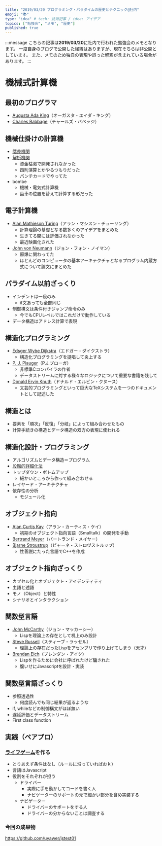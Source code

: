 ```yaml
---
title: "2019/03/20 プログラミング・パラダイムの歴史とテクニック@社内"
emoji: "📚"
type: "idea" # tech: 技術記事 / idea: アイデア
topics: ["勉強会", "メモ", "歴史"]
published: true
---
```


:::message
こちらの記事は**2019/03/20**に社内で行われた勉強会のメモとなります。
一度自身のブログで公開した経緯はありますが、現在そちらは非公開としています。
また、メモのため独自の表現や誤った解釈が含まれている場合があります。
:::

# 機械式計算機

## 最初のプログラマ

- [Augusta Ada King](https://ja.wikipedia.org/wiki/%E3%82%A8%E3%82%A4%E3%83%80%E3%83%BB%E3%83%A9%E3%83%96%E3%83%AC%E3%82%B9)（オーガスタ・エイダ・キング）
- [Charles Babbage](https://ja.wikipedia.org/wiki/%E3%83%81%E3%83%A3%E3%83%BC%E3%83%AB%E3%82%BA%E3%83%BB%E3%83%90%E3%83%99%E3%83%83%E3%82%B8)（チャールズ・バベッジ）

## 機械仕掛けの計算機

- [階差機関](https://ja.wikipedia.org/wiki/%E9%9A%8E%E5%B7%AE%E6%A9%9F%E9%96%A2)
- [解析機関](https://ja.wikipedia.org/wiki/%E8%A7%A3%E6%9E%90%E6%A9%9F%E9%96%A2)
  - 資金枯渇で開発されなかった
  - 四則演算とかやるつもりだった
  - パンチカードでやってた
- bombe
  - 機械・電気式計算機
  - 歯車の位置を替えて計算する形だった

## 電子計算機

- [Alan Mathieson Turing](https://ja.wikipedia.org/wiki/%E3%82%A2%E3%83%A9%E3%83%B3%E3%83%BB%E3%83%81%E3%83%A5%E3%83%BC%E3%83%AA%E3%83%B3%E3%82%B0)（アラン・マシスン・チューリング）
  - 計算理論の基礎となる数多くのアイデアをまとめた
  - 生きてる間には評価されなかった
  - 最近映画化された
- [John von Neumann](https://ja.wikipedia.org/wiki/%E3%82%B8%E3%83%A7%E3%83%B3%E3%83%BB%E3%83%95%E3%82%A9%E3%83%B3%E3%83%BB%E3%83%8E%E3%82%A4%E3%83%9E%E3%83%B3)（ジョン・フォン・ノイマン）
  - 原爆に関わってた
  - ほとんどのコンピュータの基本アーキテクチャとなるプログラム内蔵方式について論文にまとめた

## パラダイム以前ざっくり

- インデントは一段のみ
  - if文あっても全部同じ
- 制御構文は条件付きジャンプ命令のみ
  - 今でもCPUレベルではこれだけで動作している
- データ構造はアドレス計算で表現

## 構造化プログラミング

- [Edsger Wybe Dijkstra](https://ja.wikipedia.org/wiki/%E3%82%A8%E3%83%89%E3%82%AC%E3%83%BC%E3%83%BB%E3%83%80%E3%82%A4%E3%82%AF%E3%82%B9%E3%83%88%E3%83%A9)（エドガー・ダイクストラ）
  - 構造化プログラミングを提唱して炎上する
- [P. J. Plauger](https://en.wikipedia.org/wiki/P._J._Plauger)（P.J.プローガ）
  - 非標準Cコンパイラの作者
  - データストリームに対する様々なロジックについて重要な書籍を残して
- [Donald Ervin Knuth](https://ja.wikipedia.org/wiki/%E3%83%89%E3%83%8A%E3%83%AB%E3%83%89%E3%83%BB%E3%82%AF%E3%83%8C%E3%83%BC%E3%82%B9)（ドナルド・エルビン・クヌース）
  - 文芸的プログラミングといって巨大なTeXシステムを一つのドキュメントとして記述した

## 構造とは

- 要素を「順次」「反復」「分岐」によって組み合わせたもの
- 計算手続きの構造とデータ構造の双方の表現に使われる

## 構造化設計・プログラミング

- アルゴリズムとデータ構造＝プログラム
- [段階的詳細化法](https://ja.wikipedia.org/wiki/%E6%AE%B5%E9%9A%8E%E7%9A%84%E8%A9%B3%E7%B4%B0%E5%8C%96%E6%B3%95)
- トップダウン・ボトムアップ
  - 細かいところから作って組み合わせる
- レイヤード・アーキテクチャ
- 依存性の分析
  - モジュール化

## オブジェクト指向

- [Alan Curtis Kay](https://ja.wikipedia.org/wiki/%E3%82%A2%E3%83%A9%E3%83%B3%E3%83%BB%E3%82%B1%E3%82%A4)（アラン・カーティス・ケイ）
  - 初期のオブジェクト指向言語（Smalltalk）の開発を手動
- [Bertrand Meyer](https://ja.wikipedia.org/wiki/%E3%83%90%E3%83%BC%E3%83%88%E3%83%A9%E3%83%B3%E3%83%89%E3%83%BB%E3%83%A1%E3%82%A4%E3%83%A4%E3%83%BC)（バートランド・メイヤー）
- [Bjarne Stroustrup](https://ja.wikipedia.org/wiki/%E3%83%93%E3%83%A3%E3%83%BC%E3%83%8D%E3%83%BB%E3%82%B9%E3%83%88%E3%83%AD%E3%83%B4%E3%82%B9%E3%83%88%E3%83%AB%E3%83%83%E3%83%97)（ビャーネ・ストロヴストルップ）
  - 性善説にたった言語でC++を作成

## オブジェクト指向ざっくり

- カプセル化とオブジェクト・アイデンティティ
- 主語と述語
- モノ（Object）と特性
- シナリオとインタラクション

## 関数型言語

- [John McCarthy](https://ja.wikipedia.org/wiki/%E3%82%B8%E3%83%A7%E3%83%B3%E3%83%BB%E3%83%9E%E3%83%83%E3%82%AB%E3%83%BC%E3%82%B7%E3%83%BC)（ジョン・マッカーシー）
  - Lispを理論上の存在として机上のみ設計
- [Steve Russell](<https://en.wikipedia.org/wiki/Steve_Russell_(computer_scientist)>)（スティーブ・ラッセル）
  - 理論上の存在だったLispをアセンブリで作り上げてしまう（天才）
- [Brendan Eich](https://ja.wikipedia.org/wiki/%E3%83%96%E3%83%AC%E3%83%B3%E3%83%80%E3%83%B3%E3%83%BB%E3%82%A2%E3%82%A4%E3%82%AF)（ブレンダン・アイク）
  - Lispを作るために会社に呼ばれたけど騙された
  - 腹いせにJavascriptを設計・実装

## 関数型言語ざっくり

- 参照透過性
  - 何度読んでも同じ結果が返るような
- if, whileなどの制御構文がほぼ無い
- 遅延評価とデータストリーム
- First class function

## 実践（ペアプロ）

### [ライフゲーム](https://ja.wikipedia.org/wiki/%E3%83%A9%E3%82%A4%E3%83%95%E3%82%B2%E3%83%BC%E3%83%A0)を作る

- とりあえず条件はなし（ルールに沿っていればおｋ）
- 言語はJavascript
- 役割をそれぞれが担う
  - ドライバー
    - 実際に手を動かしてコードを書く人
    - ナビゲーターのサポートの元で細かい部分を含め実装する
  - ナビゲーター
    - ドライバーのサポートをする人
    - ドライバーの分からないことは調査する

### 今回の成果物

https://github.com/uyawer/jstest01
